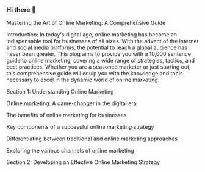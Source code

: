 ### Hi there 👋
<!--
**Mehedibd061/Mehedibd061** is a ✨ _special_ ✨ repository because its `README.md` (this file) appears on your GitHub profile.

Here are some ideas to get you started:

- 🔭 I’m currently working on ...
- 🌱 I’m currently learning ...
- 👯 I’m looking to collaborate on ...
- 🤔 I’m looking for help with ...
- 💬 Ask me about ...
- 📫 How to reach me: ...
- 😄 Pronouns: ...
- ⚡ Fun fact: ...
-->
 Mastering the Art of Online Marketing: A Comprehensive Guide

Introduction: In today's digital age, online marketing has become an indispensable tool for businesses of all sizes. With the advent of the internet and social media platforms, the potential to reach a global audience has never been greater. This blog aims to provide you with a 10,000 sentence guide to online marketing, covering a wide range of strategies, tactics, and best practices. Whether you are a seasoned marketer or just starting out, this comprehensive guide will equip you with the knowledge and tools necessary to excel in the dynamic world of online marketing.

Section 1: Understanding Online Marketing

Online marketing: A game-changer in the digital era

The benefits of online marketing for businesses

Key components of a successful online marketing strategy

Differentiating between traditional and online marketing approaches

Exploring the various channels of online marketing

Section 2: Developing an Effective Online Marketing Strategy
